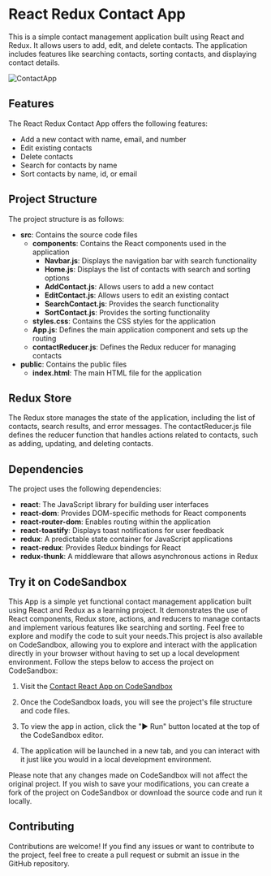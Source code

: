 # React Redux Contact App
This is a simple contact management application built using React and Redux. It allows users to add, edit, and delete contacts. The application includes features like searching contacts, sorting contacts, and displaying contact details.

![ContactApp](https://github.com/TulasiSingampalli/ContactApp_React_Redux/assets/128671828/41316895-6fb8-4d47-b318-0785a12b3bef)

## Features
The React Redux Contact App offers the following features:

- Add a new contact with name, email, and number
- Edit existing contacts
- Delete contacts
- Search for contacts by name
- Sort contacts by name, id, or email

## Project Structure
The project structure is as follows:

- **src**: Contains the source code files
   - **components**: Contains the React components used in the application
      - **Navbar.js**: Displays the navigation bar with search functionality <br/>
      - **Home.js**: Displays the list of contacts with search and sorting options <br/>
      - **AddContact.js**: Allows users to add a new contact <br/>
      - **EditContact.js**: Allows users to edit an existing contact <br/>
      - **SearchContact.js**: Provides the search functionality <br/>
      - **SortContact.js**: Provides the sorting functionality <br/>
   - **styles.css**: Contains the CSS styles for the application <br/>
   - **App.js**: Defines the main application component and sets up the routing <br/>
   - **contactReducer.js**: Defines the Redux reducer for managing contacts <br/>
- **public**: Contains the public files <br/>
   - **index.html**: The main HTML file for the application <br/>

## Redux Store
The Redux store manages the state of the application, including the list of contacts, search results, and error messages. The contactReducer.js file defines the reducer function that handles actions related to contacts, such as adding, updating, and deleting contacts.

## Dependencies
The project uses the following dependencies:

- **react**: The JavaScript library for building user interfaces <br/>
- **react-dom**: Provides DOM-specific methods for React components <br/>
- **react-router-dom**: Enables routing within the application <br/>
- **react-toastify**: Displays toast notifications for user feedback <br/>
- **redux**: A predictable state container for JavaScript applications <br/>
- **react-redux**: Provides Redux bindings for React <br/>
- **redux-thunk**: A middleware that allows asynchronous actions in Redux <br/>

## Try it on CodeSandbox

This App is a simple yet functional contact management application built using React and Redux as a learning project. It demonstrates the use of React components, Redux store, actions, and reducers to manage contacts and implement various features like searching and sorting. Feel free to explore and modify the code to suit your needs.This project is also available on CodeSandbox, allowing you to explore and interact with the application directly in your browser without having to set up a local development environment. Follow the steps below to access the project on CodeSandbox:

1. Visit the [Contact React App on CodeSandbox](https://codesandbox.io/s/contactapp-react-redux-j9ru8d) 

2. Once the CodeSandbox loads, you will see the project's file structure and code files.

3. To view the app in action, click the "▶️ Run" button located at the top of the CodeSandbox editor.

4. The application will be launched in a new tab, and you can interact with it just like you would in a local development environment.

Please note that any changes made on CodeSandbox will not affect the original project. If you wish to save your modifications, you can create a fork of the project on CodeSandbox or download the source code and run it locally.

## Contributing
Contributions are welcome! If you find any issues or want to contribute to the project, feel free to create a pull request or submit an issue in the GitHub repository.
